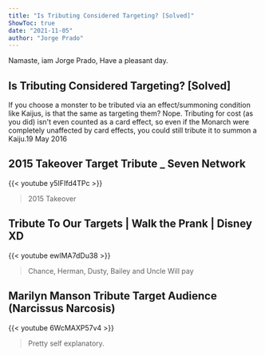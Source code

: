 ```yaml
---
title: "Is Tributing Considered Targeting? [Solved]"
ShowToc: true 
date: "2021-11-05"
author: "Jorge Prado" 
---
```


Namaste, iam Jorge Prado, Have a pleasant day.
## Is Tributing Considered Targeting? [Solved]
If you choose a monster to be tributed via an effect/summoning condition like Kaijus, is that the same as targeting them? Nope. Tributing for cost (as you did) isn't even counted as a card effect, so even if the Monarch were completely unaffected by card effects, you could still tribute it to summon a Kaiju.19 May 2016

## 2015 Takeover Target Tribute _ Seven Network
{{< youtube y5IFIfd4TPc >}}
>2015 Takeover 

## Tribute To Our Targets | Walk the Prank | Disney XD
{{< youtube ewlMA7dDu38 >}}
>Chance, Herman, Dusty, Bailey and Uncle Will pay 

## Marilyn Manson Tribute Target Audience (Narcissus Narcosis)
{{< youtube 6WcMAXP57v4 >}}
>Pretty self explanatory.

